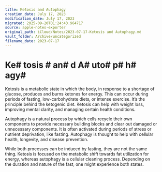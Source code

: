 ```yaml
---
title: Ketosis and Autophagy
creation_date: July 17, 2023
modification_date: July 17, 2023
migrated: 2025-09-20T01:24:43.964717
source: apple-notes-exporter
original_path: iCloud/Notes/2023-07-17-Ketosis and Autophagy.md
vault_folder: Archive/uncategorized
filename_date: 2023-07-17
---
```



# Ke# tosis # an# d A# uto# p# h# agy# 

Ketosis is a metabolic state in which the body, in response to a shortage of glucose, produces and burns ketones for energy. This can occur during periods of fasting, low-carbohydrate diets, or intense exercise. It’s the principle behind the ketogenic diet. Ketosis can help with weight loss, improving mental clarity, and managing certain health conditions.

Autophagy is a natural process by which cells recycle their own components to provide necessary building blocks and clear out damaged or unnecessary components. It is often activated during periods of stress or nutrient deprivation, like fasting. Autophagy is thought to help with cellular health, longevity, and disease prevention.

While both processes can be induced by fasting, they are not the same thing. Ketosis is focused on the metabolic shift towards fat utilization for energy, whereas autophagy is a cellular cleaning process. Depending on the duration and nature of the fast, one might experience both states. 
